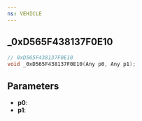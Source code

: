 ```yaml
---
ns: VEHICLE
---
```

## _0xD565F438137F0E10

```c
// 0xD565F438137F0E10
void _0xD565F438137F0E10(Any p0, Any p1);
```


## Parameters
* **p0**: 
* **p1**: 


